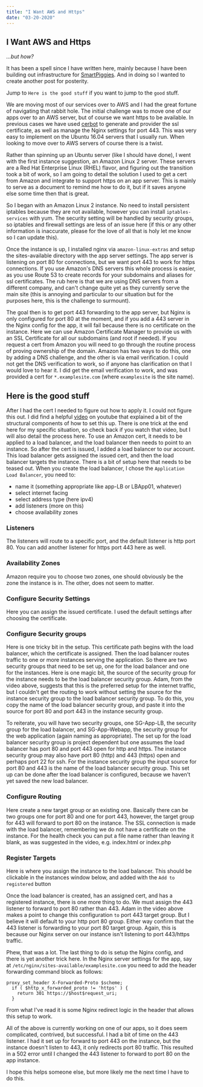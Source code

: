 ```yaml
---
title: "I Want AWS and Https"
date: "03-20-2020"
---
```


## I Want AWS and Https
*...but how?*

It has been a spell since I have written here, mainly because
I have been building out infrastructure for
[SmartPiggies](https://www.smartpiggies.com/). And in doing so
I wanted to create another post for posterity.

Jump to `Here is the good stuff` if you want to jump to the `good` stuff.

We are moving most of our services over to AWS and I had the great fortune
of navigating that rabbit hole. The initial challenge was to move
one of our apps over to an AWS server, but of course we want https
to be available. In previous cases we have used [cerbot](https://certbot.eff.org/)
to generate and provider the ssl certificate, as well as manage the
Nginx settings for port 443. This was very easy to implement on the
Ubuntu 16.04 servers that I usually run. When looking to move over to
AWS servers of course there is a twist.

Rather than spinning up an Ubuntu server (like I should have done), I went
with the first instance suggestion, an Amazon Linux 2 server. These servers
are a Red Hat Enterprise Linux (RHEL) flavor, and figuring out the transition
took a bit of work, so I am going to detail the solution I used to get
a cert from Amazon and integrate to support https on an app server. This is
mainly to serve as a document to remind me how to do it, but if it saves
anyone else some time then that is great.

So I began with an Amazon Linux 2 instance. No need to install persistent
iptables because they are not available, however you can install `iptables-services`
with yum. The security setting will be handled by security groups, so iptables and
firewall settings are less of an issue here (if this or any other information is
inaccurate, please for the love of all that is holy let me know so I can update this).

Once the instance is up, I installed nginx via `amazon-linux-extras` and setup
the sites-available directory with the app server settings. The app server is listening
on port 80 for connections, but we want port 443 to work for https connections. If
you use Amazon's DNS servers this whole process is easier, as you use Route 53 to
create records for your subdomains and aliases for ssl certificates. The rub here
is that we are using DNS servers from a different company, and can't change quite yet
as they currently serve the main site (this is annoying and particular to our situation
but for the purposes here, this is the challenge to surmount).

The goal then is to get port 443 forwarding to the app server, but Nginx is only
configured for port 80 at the moment, and if you add a 443 server in the Nginx
config for the app, it will fail because there is no certificate on the instance.
Here we can use Amazon Certificate Manager to provide us with an SSL Certificate for
all our subdomains (and root if needed). If you request a cert from Amazon you
will need to go through the routine process of proving ownership of the domain.
Amazon has two ways to do this, one by adding a DNS challenge, and the other is
via email verification. I could not get the DNS verification to work, so if anyone
has clarification on that I would love to hear it. I did get the email verification
to work, and was provided a cert for `*.examplesite.com` (where `examplesite` is
the site name).

## Here is the good stuff
After I had the cert I needed to figure out how to apply it. I could not figure
this out. I did find a helpful [video](https://www.youtube.com/watch?v=Sr2Mq9Gegew)
on youtube that explained a bit of the structural components of how to set this
up. There is one trick at the end here for my specific situation, so check back
if you watch that video, but I will also detail the process here. To use an
Amazon cert, it needs to be applied to a load balancer, and the load balancer
then needs to point to an instance. So after the cert is issued, I added a
load balancer to our account. This load balancer gets assigned the issued cert,
and then the load balancer targets the instance. There is a bit of setup here
that needs to be teased out. When you create the load balancer, I chose the
`Application Load Balancer`, you need to:
  * name it (something appropriate like app-LB or LBApp01, whatever)
  * select internet facing
  * select address type (here ipv4)
  * add listeners (more on this)
  * choose availability zones

### Listeners
The listeners will route to a specific port, and the default listener is
http port 80. You can add another listener for https port 443 here as well.

### Availability Zones
Amazon require you to choose two zones, one should obviously be the zone
the instance is in. The other, does not seem to matter.

### Configure Security Settings
Here you can assign the issued certificate. I used the default settings after
choosing the certificate.

### Configure Security groups
Here is one tricky bit in the setup. This certificate path begins with the load
balancer, which the certificate is assigned. Then the load balancer routes
traffic to one or more instances serving the application. So there are two
security groups that need to be set up, one for the load balancer and one for
the instances. Here is one magic bit, the source of the security group for the
instance needs to be the load balancer security group. Adam, from the video
above, suggests that this is the preferred setup for the internet traffic, but
I couldn't get the routing to work without setting the source for the instance
security group to the load balancer security group. To do this, you copy the
name of the load balancer security group, and paste it into the source for port
80 and port 443 in the instance security group.

To reiterate, you will have two security groups, one SG-App-LB, the security
group for the load balancer, and SG-App-Webapp, the security group for the
web application (again naming as appropriate). The set up for the load balancer
security group is project dependent but one assumes the load balancer has port
80 and port 443 open for http and https. The instance security group may also
have port 80 (http) and 443 (https) open and perhaps port 22 for ssh. For the
instance security group the input source for port 80 and 443 is the name of the
load balancer security group. This set up can be done after the load balancer
is configured, because we haven't yet saved the new load balancer.

### Configure Routing
Here create a new target group or an existing one. Basically there can be two
groups one for port 80 and one for port 443, however, the target group for 443
will forward to port 80 on the instance. The SSL connection
is made with the load balancer, remembering we do not have a certificate on
the instance. For the health check you can put a file name rather than
leaving it blank, as was suggested in the video, e.g. index.html or index.php

### Register Targets
Here is where you assign the instance to the load balancer. This should be
clickable in the instances window below, and added with the `Add to registered`
button

Once the load balancer is created, has an assigned cert, and has a registered
instance, there is one more thing to do. We must assign the 443 listener to
forward to port 80 rather than 443. Adam in the video above makes a point to
change this configuration `to` port 443 target group. But I believe it
will default to your http port 80 group. Either way confirm that the 443 listener
is forwarding to your port 80 target group. Again, this is because our Nginx
server on our instance isn't listening to port 443/https traffic.

Phew, that was a lot. The last thing to do is setup the Nginx config, and there
is yet another trick here. In the Nginx server settings for the app, say at
`/etc/nginx/sites-available/examplesite.com` you need to add the header
forwarding command block as follows:

```
proxy_set_header X-Forwarded-Proto $scheme;
  if ( $http_x_forwarded_proto != 'https' ) {
    return 301 https://$host$request_uri;
  }
```

From what I've read it is some Nginx redirect logic in the header that allows
this setup to work.

All of the above is currently working on one of our apps, so it does seem
complicated, contrived, but successful. I had a bit of time on the 443 listener.
I had it set up for forward to port 443 on the instance, but the instance doesn't
listen to 443, it only redirects port 80 traffic. This resulted in a 502 error
until I changed the 443 listener to forward to port 80 on the app instance.

I hope this helps someone else, but more likely me the next time I have to do
this.
